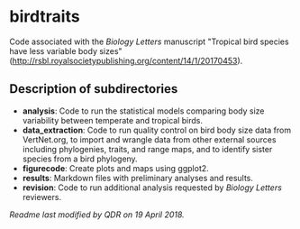# birdtraits

Code associated with the *Biology Letters* manuscript "Tropical bird species have less variable body sizes" (http://rsbl.royalsocietypublishing.org/content/14/1/20170453).

## Description of subdirectories

- **analysis**: Code to run the statistical models comparing body size variability between temperate and tropical birds.
- **data_extraction**: Code to run quality control on bird body size data from VertNet.org, to import and wrangle data from other external sources including phylogenies, traits, and range maps, and to identify sister species from a bird phylogeny.
- **figurecode**: Create plots and maps using ggplot2.
- **results**: Markdown files with preliminary analyses and results.
- **revision**: Code to run additional analysis requested by *Biology Letters* reviewers. 

*Readme last modified by QDR on 19 April 2018.*
